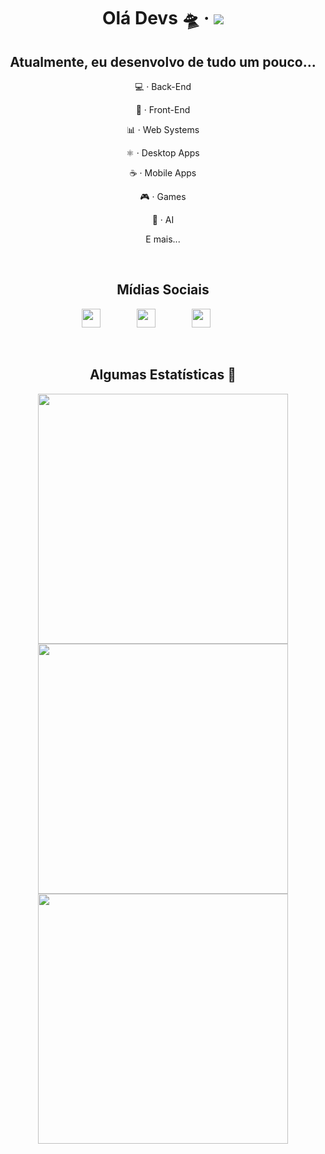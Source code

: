 <p align="center">
  <h1 align="center">Olá Devs 🛸 &middot; <img src="https://komarev.com/ghpvc/?username=taylorho&color=brightgreen&label=Visitas+Ao+Perfil" /></h1>
  <h2 align="center">Atualmente, eu desenvolvo de tudo um pouco...</h2>
  <div align="center">
    <p align="center">💻 &middot; Back-End</p>
    <p align="center">🎨 &middot; Front-End</p>
    <p align="center">📊 &middot; Web Systems</p>
    <p align="center">⚛️ &middot; Desktop Apps</p>
    <p align="center">☕️ &middot; Mobile Apps</p>
    <p align="center">🎮 &middot; Games</p>
    <p align="center">🤖 &middot; AI</p>
    <p align="center">E mais...</p>
  </div>
  <br/>
  <h2 align="center">Mídias Sociais</h2>
  <p align="center">
    <a href="https://www.instagram.com/hoffmann_taylor/"><img style="padding-right:50px" width="30px" src="https://www.flaticon.com/svg/static/icons/svg/2111/2111463.svg"/></a>&nbsp;
    <a href="https://discord.com/users/510580117723152394"><img style="padding-right:50px" width="30px" src="https://www.flaticon.com/svg/static/icons/svg/2111/2111370.svg"/></a>&nbsp;
    <a href="https://open.spotify.com/user/ci70wtwdp7muj2j3euu58otqw"><img style="padding-right:50px" width="30px" src="https://www.flaticon.com/svg/static/icons/svg/2111/2111624.svg"/></a>&nbsp;
  </p>
  <br/>
  <h2 align="center">Algumas Estatísticas 🤩</h2>
  <p align="center">
    <a href="#"><img width="400px" src="https://github-readme-stats.vercel.app/api?username=taylorho&show_icons=true&theme=tokyonight&count_private=true&custom_title=Status+No+GitHub"/></a>
  <a href="#"><img width="400px" src="https://github-readme-stats.vercel.app/api/top-langs?username=taylorho&hide=html&layout=compact&theme=tokyonight&count_private=true&custom_title=Linguagens+Mais+Usadas"/></a>
  <a href="#"><img width="400px" src="https://github-readme-stats.vercel.app/api/wakatime?username=taylorho&theme=tokyonight&custom_title=Tempo+Gasto+Na+Última+Semana&layout=compact"/></a>
  </p>
</p>
